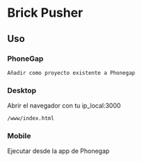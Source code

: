 # Brick Pusher

## Uso

### PhoneGap

    Añadir como proyecto existente a Phonegap

### Desktop

Abrir el navegador con tu ip_local:3000

    /www/index.html
    
### Mobile
Ejecutar desde la app de Phonegap

